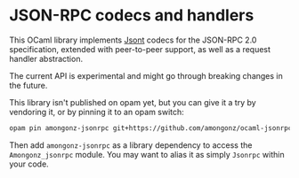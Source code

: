 # JSON-RPC codecs and handlers

This OCaml library implements [Jsont][] codecs for the JSON-RPC 2.0
specification, extended with peer-to-peer support, as well as a
request handler abstraction.

[Jsont]: https://erratique.ch/software/jsont

The current API is experimental and might go through breaking changes in
the future.

This library isn't published on opam yet, but you can give it a try by
vendoring it, or by pinning it to an opam switch:

```sh
opam pin amongonz-jsonrpc git+https://github.com/amongonz/ocaml-jsonrpc
```

Then add `amongonz-jsonrpc` as a library dependency to access the
`Amongonz_jsonrpc` module. You may want to alias it as simply `Jsonrpc`
within your code.
